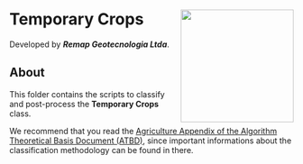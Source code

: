 <div>
    <img src='../../assets/new_logo.png' height='auto' width='200' align='right'>
    <h1>Temporary Crops</h1>
</div>

Developed by ***Remap Geotecnologia Ltda***.

## About

This folder contains the scripts to classify and post-process the **Temporary Crops** class. 

We recommend that you read the [Agriculture Appendix of the Algorithm Theoretical Basis Document (ATBD)](https://mapbiomas.org/download-dos-atbds), since important informations about the classification methodology can be found in there. 
